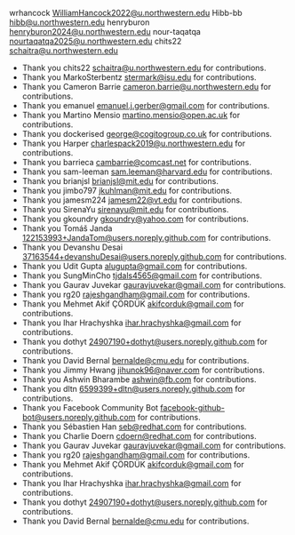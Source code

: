 wrhancock <WilliamHancock2022@u.northwestern.edu>
Hibb-bb  <hibb@u.northwestern.edu>
henryburon <henryburon2024@u.northwestern.edu>
nour-taqatqa <nourtaqatqa2025@u.northwestern.edu>
chits22 <schaitra@u.northwestern.edu>
- Thank you chits22 <schaitra@u.northwestern.edu> for contributions.
- Thank you MarkoSterbentz <stermark@isu.edu> for contributions.
- Thank you Cameron Barrie <cameron.barrie@u.northwestern.edu> for contributions.
- Thank you emanuel <emanuel.j.gerber@gmail.com> for contributions.
- Thank you Martino Mensio <martino.mensio@open.ac.uk> for contributions.
- Thank you dockerised <george@cogitogroup.co.uk> for contributions.
- Thank you Harper <charlespack2019@u.northwestern.edu> for contributions.
- Thank you barrieca <cambarrie@comcast.net> for contributions.
- Thank you sam-leeman <sam.leeman@harvard.edu> for contributions.
- Thank you brianjsl <brianjsl@mit.edu> for contributions.
- Thank you jimbo797 <jkuhlman@mit.edu> for contributions.
- Thank you jamesm224 <jamesm22@vt.edu> for contributions.
- Thank you SirenaYu <sirenayu@mit.edu> for contributions.
- Thank you gkoundry <gkoundry@yahoo.com> for contributions.
- Thank you Tomáš Janda <122153993+JandaTom@users.noreply.github.com> for contributions.
- Thank you Devanshu Desai <37163544+devanshuDesai@users.noreply.github.com> for contributions.
- Thank you Udit Gupta <alugupta@gmail.com> for contributions.
- Thank you SungMinCho <tjdals4565@gmail.com> for contributions.
- Thank you Gaurav Juvekar <gauravjuvekar@gmail.com> for contributions.
- Thank you rg20 <rajeshgandham@gmail.com> for contributions.
- Thank you Mehmet Akif ÇÖRDÜK <akifcorduk@gmail.com> for contributions.
- Thank you Ihar Hrachyshka <ihar.hrachyshka@gmail.com> for contributions.
- Thank you dothyt <24907190+dothyt@users.noreply.github.com> for contributions.
- Thank you David Bernal <bernalde@cmu.edu> for contributions.
- Thank you Jimmy Hwang <jihunok96@naver.com> for contributions.
- Thank you Ashwin Bharambe <ashwin@fb.com> for contributions.
- Thank you dltn <6599399+dltn@users.noreply.github.com> for contributions.
- Thank you Facebook Community Bot <facebook-github-bot@users.noreply.github.com> for contributions.
- Thank you Sébastien Han <seb@redhat.com> for contributions.
- Thank you Charlie Doern <cdoern@redhat.com> for contributions.
- Thank you Gaurav Juvekar <gauravjuvekar@gmail.com> for contributions.
- Thank you rg20 <rajeshgandham@gmail.com> for contributions.
- Thank you Mehmet Akif ÇÖRDÜK <akifcorduk@gmail.com> for contributions.
- Thank you Ihar Hrachyshka <ihar.hrachyshka@gmail.com> for contributions.
- Thank you dothyt <24907190+dothyt@users.noreply.github.com> for contributions.
- Thank you David Bernal <bernalde@cmu.edu> for contributions.
